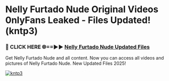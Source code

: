 # Nelly Furtado Nude Original Videos 0nlyFans Leaked - Files Updated! (kntp3)

<h3>🔴 CLICK HERE 🌐==►► <a href="https://tinyurl.com/52m3yx9h" rel="nofollow">Nelly Furtado Nude Updated Files</a></h3>

Get Nelly Furtado Nude and all content. Now you can access all videos and pictures of Nelly Furtado Nude. New Updated Files 2025!

[![kntp3](https://i.imgur.com/TnHtlc8.gif)](https://tinyurl.com/52m3yx9h)
